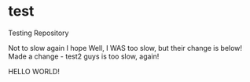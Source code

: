 # test
Testing Repository

Not to slow again I hope
Well, I WAS too slow, but their change is below!
Made a change - test2 guys is too slow, again!

HELLO WORLD!
